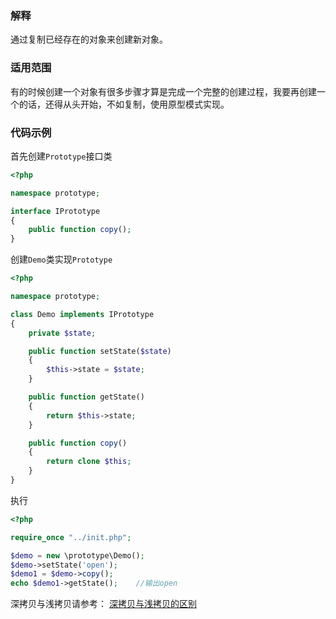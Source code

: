 ### 解释
通过复制已经存在的对象来创建新对象。

### 适用范围
有的时候创建一个对象有很多步骤才算是完成一个完整的创建过程，我要再创建一个的话，还得从头开始，不如复制，使用原型模式实现。

### 代码示例
首先创建`Prototype`接口类
```php
<?php

namespace prototype;

interface IPrototype
{
    public function copy();
}
```

创建`Demo`类实现`Prototype`
```php
<?php

namespace prototype;

class Demo implements IPrototype
{
    private $state;

    public function setState($state)
    {
        $this->state = $state;
    }

    public function getState()
    {
        return $this->state;
    }

    public function copy()
    {
        return clone $this;
    }
}
```

执行
```php
<?php

require_once "../init.php";

$demo = new \prototype\Demo();
$demo->setState('open');
$demo1 = $demo->copy();
echo $demo1->getState();    //输出open
```

深拷贝与浅拷贝请参考：
[深拷贝与浅拷贝的区别](https://enochzg.github.io/blog/2018/05/07/%E6%B7%B1%E6%8B%B7%E8%B4%9D%E4%B8%8E%E6%B5%85%E6%8B%B7%E8%B4%9D%E7%9A%84%E5%8C%BA%E5%88%AB/)